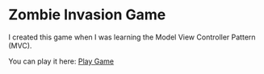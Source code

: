 # Zombie Invasion Game

I created this game when I was learning the Model View Controller Pattern (MVC).

You can play it here: [Play Game](https://romanglazkov.github.io/mvc-zombie-invasion-game/)
